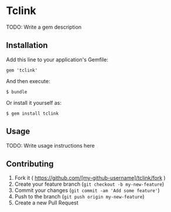 # Tclink

TODO: Write a gem description

## Installation

Add this line to your application's Gemfile:

    gem 'tclink'

And then execute:

    $ bundle

Or install it yourself as:

    $ gem install tclink

## Usage

TODO: Write usage instructions here

## Contributing

1. Fork it ( https://github.com/[my-github-username]/tclink/fork )
2. Create your feature branch (`git checkout -b my-new-feature`)
3. Commit your changes (`git commit -am 'Add some feature'`)
4. Push to the branch (`git push origin my-new-feature`)
5. Create a new Pull Request
